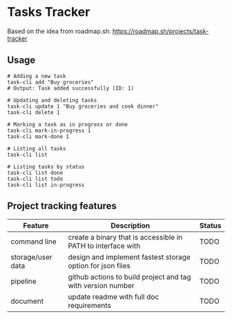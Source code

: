 # Tasks Tracker

Based on the idea from roadmap.sh: https://roadmap.sh/projects/task-tracker

## Usage
```shell
# Adding a new task
task-cli add "Buy groceries"
# Output: Task added successfully (ID: 1)

# Updating and deleting tasks
task-cli update 1 "Buy groceries and cook dinner"
task-cli delete 1

# Marking a task as in progress or done
task-cli mark-in-progress 1
task-cli mark-done 1

# Listing all tasks
task-cli list

# Listing tasks by status
task-cli list done
task-cli list todo
task-cli list in-progress
```


## Project tracking features

| Feature | Description | Status
| ------ | ------ | ------
| command line | create a binary that is accessible in PATH to interface with | TODO
| storage/user data | design and implement fastest storage option for json files | TODO
| pipeline | github actions to build project and tag with version number | TODO
| document | update readme with full doc requirements | TODO
